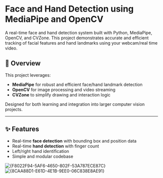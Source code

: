# Face and Hand Detection using MediaPipe and OpenCV

A real-time face and hand detection system built with Python, MediaPipe, OpenCV, and CVZone. This project demonstrates accurate and efficient tracking of facial features and hand landmarks using your webcam/real time video.

## 📌 Overview

This project leverages:
- **MediaPipe** for robust and efficient face/hand landmark detection
- **OpenCV** for image processing and video streaming
- **CVZone** to simplify drawing and interaction logic

Designed for both learning and integration into larger computer vision projects.

---

## ✨ Features

- Real-time **face detection** with bounding box and position data
- Real-time **hand detection** with finger count
- Left/right hand identification
- Simple and modular codebase

![{F8022F94-5AF6-4650-802F-53A787ECE87C}](https://github.com/user-attachments/assets/7094a06b-4abc-4bf1-b222-a3ca3c7c0af7)
![{8CAA88D1-E61D-4E1B-9EE0-06C838E8AE91}](https://github.com/user-attachments/assets/2c863210-ae32-4126-9343-0abaee19799b)


